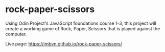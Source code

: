 # rock-paper-scissors

Using Odin Project's JavaScript foundations course 1-3, this project will create a working game of Rock, Paper, Scissors that is played against the computer.

Live page: https://imbvn.github.io/rock-paper-scissors/